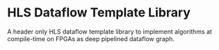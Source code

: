 # HLS Dataflow Template Library
A header only HLS dataflow template library to implement algorithms at compile-time on FPGAs as deep pipelined dataflow graph.
